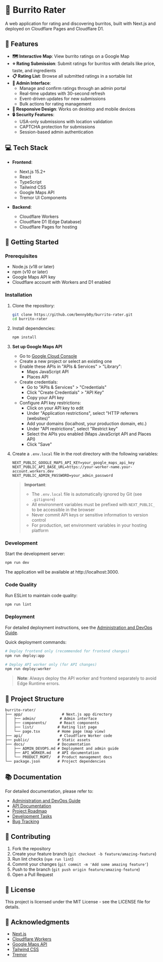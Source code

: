 # 🌯 Burrito Rater

A web application for rating and discovering burritos, built with Next.js and deployed on Cloudflare Pages and Cloudflare D1.

## 🚀 Features

- **🗺️ Interactive Map**: View burrito ratings on a Google Map
- **⭐ Rating Submission**: Submit ratings for burritos with details like price, taste, and ingredients
- **📋 Rating List**: Browse all submitted ratings in a sortable list
- **🔐 Admin Interface**: 
  - Manage and confirm ratings through an admin portal
  - Real-time updates with 30-second refresh
  - Event-driven updates for new submissions
  - Bulk actions for rating management
- **📱 Responsive Design**: Works on desktop and mobile devices
- **🔒 Security Features**:
  - USA-only submissions with location validation
  - CAPTCHA protection for submissions
  - Session-based admin authentication

## 💻 Tech Stack

- **Frontend**:
  - Next.js 15.2+
  - React
  - TypeScript
  - Tailwind CSS
  - Google Maps API
  - Tremor UI Components

- **Backend**:
  - Cloudflare Workers
  - Cloudflare D1 (Edge Database)
  - Cloudflare Pages for hosting

## 🏁 Getting Started

### Prerequisites

- Node.js (v18 or later)
- npm (v10 or later)
- Google Maps API key
- Cloudflare account with Workers and D1 enabled

### Installation

1. Clone the repository:
   ```bash
   git clone https://github.com/bennyb0y/burrito-rater.git
   cd burrito-rater
   ```

2. Install dependencies:
   ```bash
   npm install
   ```

3. **Set up Google Maps API**
   - Go to [Google Cloud Console](https://console.cloud.google.com/)
   - Create a new project or select an existing one
   - Enable these APIs in "APIs & Services" > "Library":
     - Maps JavaScript API
     - Places API
   - Create credentials:
     - Go to "APIs & Services" > "Credentials"
     - Click "Create Credentials" > "API Key"
     - Copy your API key
   - Configure API key restrictions:
     - Click on your API key to edit
     - Under "Application restrictions", select "HTTP referrers (websites)"
     - Add your domains (localhost, your production domain, etc.)
     - Under "API restrictions", select "Restrict key"
     - Select the APIs you enabled (Maps JavaScript API and Places API)
     - Click "Save"

4. Create a `.env.local` file in the root directory with the following variables:
   ```
   NEXT_PUBLIC_GOOGLE_MAPS_API_KEY=your_google_maps_api_key
   NEXT_PUBLIC_API_BASE_URL=https://your-worker-name.your-account.workers.dev
   NEXT_PUBLIC_ADMIN_PASSWORD=your_admin_password
   ```

   > **Important**: 
   > - The `.env.local` file is automatically ignored by Git (see `.gitignore`)
   > - All environment variables must be prefixed with `NEXT_PUBLIC_` to be accessible in the browser
   > - Never commit API keys or sensitive information to version control
   > - For production, set environment variables in your hosting platform

### Development

Start the development server:
```bash
npm run dev
```

The application will be available at http://localhost:3000.

### Code Quality

Run ESLint to maintain code quality:
```bash
npm run lint
```

### Deployment

For detailed deployment instructions, see the [Administration and DevOps Guide](./docs/ADMIN_DEVOPS.md).

Quick deployment commands:
```bash
# Deploy frontend only (recommended for frontend changes)
npm run deploy:app

# Deploy API worker only (for API changes)
npm run deploy:worker
```

> **Note**: Always deploy the API worker and frontend separately to avoid Edge Runtime errors.

## 📁 Project Structure

```
burrito-rater/
├── app/                  # Next.js app directory
│   ├── admin/           # Admin interface
│   ├── components/      # React components
│   ├── list/           # Rating list page
│   └── page.tsx        # Home page (map view)
├── api/                 # Cloudflare Worker code
├── public/             # Static assets
├── docs/               # Documentation
│   ├── ADMIN_DEVOPS.md # Deployment and admin guide
│   ├── API_WORKER.md   # API documentation
│   └── PRODUCT_MGMT/   # Product management docs
└── package.json        # Project dependencies
```

## 📚 Documentation

For detailed documentation, please refer to:
- [Administration and DevOps Guide](./docs/ADMIN_DEVOPS.md)
- [API Documentation](./docs/API_WORKER.md)
- [Project Roadmap](./docs/PRODUCT_MGMT/ROADMAP.md)
- [Development Tasks](./docs/PRODUCT_MGMT/TODO_CHECKLIST.md)
- [Bug Tracking](./docs/PRODUCT_MGMT/BUGS.md)

## 🤝 Contributing

1. Fork the repository
2. Create your feature branch (`git checkout -b feature/amazing-feature`)
3. Run lint checks (`npm run lint`)
4. Commit your changes (`git commit -m 'Add some amazing feature'`)
5. Push to the branch (`git push origin feature/amazing-feature`)
6. Open a Pull Request

## 📄 License

This project is licensed under the MIT License - see the LICENSE file for details.

## 🙏 Acknowledgments

- [Next.js](https://nextjs.org/)
- [Cloudflare Workers](https://workers.cloudflare.com/)
- [Google Maps API](https://developers.google.com/maps)
- [Tailwind CSS](https://tailwindcss.com/)
- [Tremor](https://www.tremor.so/)
